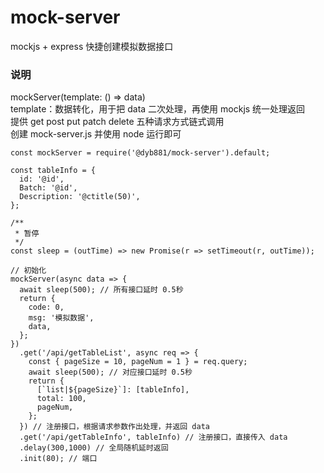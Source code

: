 # mock-server

mockjs + express 快捷创建模拟数据接口

### 说明


mockServer(template: () => data)<br>
template：数据转化，用于把 data 二次处理，再使用 mockjs 统一处理返回<br>
提供 get post put patch delete 五种请求方式链式调用<br>
创建 mock-server.js 并使用 node 运行即可<br>

```
const mockServer = require('@dyb881/mock-server').default;

const tableInfo = {
  id: '@id',
  Batch: '@id',
  Description: '@ctitle(50)',
};

/**
 * 暂停
 */
const sleep = (outTime) => new Promise(r => setTimeout(r, outTime));

// 初始化
mockServer(async data => {
  await sleep(500); // 所有接口延时 0.5秒
  return {
    code: 0,
    msg: '模拟数据',
    data,
  };
})
  .get('/api/getTableList', async req => {
    const { pageSize = 10, pageNum = 1 } = req.query;
    await sleep(500); // 对应接口延时 0.5秒
    return {
      [`list|${pageSize}`]: [tableInfo],
      total: 100,
      pageNum,
    };
  }) // 注册接口，根据请求参数作出处理，并返回 data
  .get('/api/getTableInfo', tableInfo) // 注册接口，直接传入 data
  .delay(300,1000) // 全局随机延时返回
  .init(80); // 端口
```
